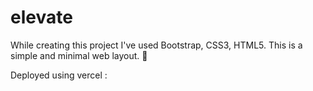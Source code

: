 # elevate
While creating this project I've used Bootstrap, CSS3, HTML5.
This is a simple and minimal web layout. 💖

Deployed using vercel : 
